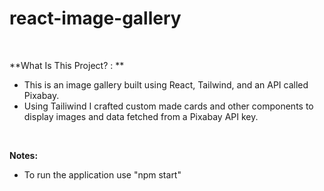 # react-image-gallery

<br>

**What Is This Project? : **

- This is an image gallery built using React, Tailwind, and an API called Pixabay.
- Using Tailiwind I crafted custom made cards and other components to display images and data fetched from a Pixabay API key.

<br>

**Notes:**

- To run the application use "npm start"
